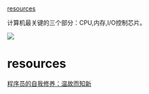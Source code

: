 [resources](#resources)

计算机最关键的三个部分：CPU,内存,I/O控制芯片。

![](https://raw.githubusercontent.com/Xianzhan/resources/master/pictures/20180412105858.png)

# resources

[程序员的自我修养：温故而知新](https://mp.weixin.qq.com/s/8rQKJxFaFDznrTRHmVNNQA)
